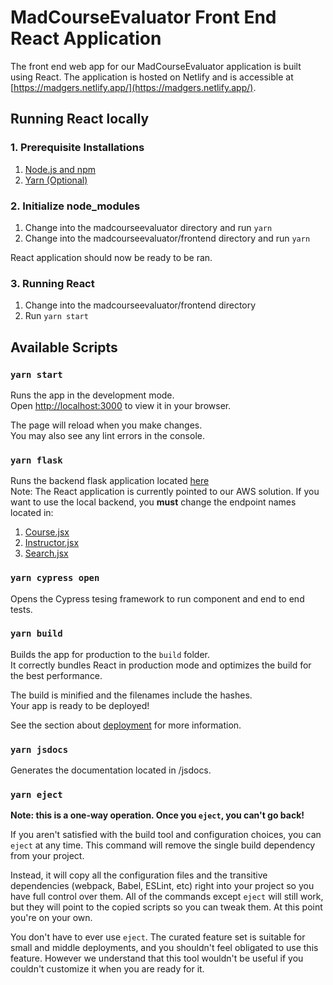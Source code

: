 # MadCourseEvaluator Front End React Application

The front end web app for our MadCourseEvaluator application is built using React. The application is hosted on Netlify and is accessible at [https://madgers.netlify.app/](https://madgers.netlify.app/).

## Running React locally
### 1. Prerequisite Installations

1. [Node.js and npm](https://docs.npmjs.com/downloading-and-installing-node-js-and-npm)
2. [Yarn (Optional)](https://classic.yarnpkg.com/lang/en/docs/install/#windows-stable)

### 2. Initialize node_modules

1. Change into the madcourseevaluator directory and run `yarn`
2. Change into the madcourseevaluator/frontend directory and run `yarn`

React application should now be ready to be ran.

### 3. Running React

1. Change into the madcourseevaluator/frontend directory
2. Run `yarn start`

## Available Scripts 

### `yarn start`

Runs the app in the development mode.\
Open [http://localhost:3000](http://localhost:3000) to view it in your browser.

The page will reload when you make changes.\
You may also see any lint errors in the console.

### `yarn flask`

Runs the backend flask application located [here](../backend/app.py)\
Note: The React application is currently pointed to our AWS solution. If you want to use the local backend, you **must** change the endpoint names located in:

1. [Course.jsx](src/components/Course.jsx)
2. [Instructor.jsx](src/components/Instructor.jsx)
3. [Search.jsx](src/components/Search.jsx)

### `yarn cypress open`

Opens the Cypress tesing framework to run component and end to end tests. 

### `yarn build`

Builds the app for production to the `build` folder.\
It correctly bundles React in production mode and optimizes the build for the best performance.

The build is minified and the filenames include the hashes.\
Your app is ready to be deployed!

See the section about [deployment](https://facebook.github.io/create-react-app/docs/deployment) for more information.

### `yarn jsdocs`

Generates the documentation located in /jsdocs.

### `yarn eject`

**Note: this is a one-way operation. Once you `eject`, you can't go back!**

If you aren't satisfied with the build tool and configuration choices, you can `eject` at any time. This command will remove the single build dependency from your project.

Instead, it will copy all the configuration files and the transitive dependencies (webpack, Babel, ESLint, etc) right into your project so you have full control over them. All of the commands except `eject` will still work, but they will point to the copied scripts so you can tweak them. At this point you're on your own.

You don't have to ever use `eject`. The curated feature set is suitable for small and middle deployments, and you shouldn't feel obligated to use this feature. However we understand that this tool wouldn't be useful if you couldn't customize it when you are ready for it.